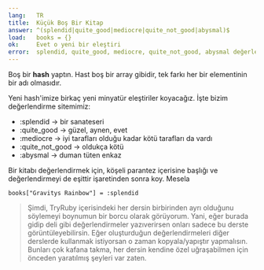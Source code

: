 ```yaml
---
lang:   TR
title:  Küçük Boş Bir Kitap
answer: ^(splendid|quite_good|mediocre|quite_not_good|abysmal)$
load:   books = {}
ok:     Evet o yeni bir eleştiri
error:  splendid, quite_good, mediocre, quite_not_good, abysmal değerlerinden birini kullan.<br/>İki nokta üst üsteyi unutma
---
```


Boş bir __hash__ yaptın. Hast boş bir array gibidir, tek farkı her bir elementinin bir adı olmasıdır.

Yeni hash'imize birkaç yeni minyatür eleştiriler koyacağız. İşte bizim değerlendirme sitemimiz:

- :splendid &rarr; bir sanateseri
- :quite\_good &rarr; güzel, aynen, evet
- :mediocre &rarr; iyi tarafları olduğu kadar kötü tarafları da vardı
- :quite\_not\_good &rarr; oldukça kötü
- :abysmal &rarr; duman tüten enkaz

Bir kitabı değerlendirmek için, köşeli parantez içerisine başlığı ve değerlendirmeyi de eşittir işaretinden sonra koy. Mesela

    books["Gravitys Rainbow"] = :splendid

> Şimdi, TryRuby içerisindeki her dersin birbirinden ayrı olduğunu söylemeyi boynumun bir borcu olarak görüyorum.
> Yani, eğer burada gidip deli gibi değerlendirmeler yazıverirsen onları sadece bu derste görüntüleyebilirsin.
> Eğer oluşturduğun değerlendirmeleri diğer derslerde kullanmak istiyorsan o zaman kopyala/yapıştır yapmalısın.
> Bunları çok kafana takma, her dersin kendine özel uğraşabilmen için önceden yaratılmış şeyleri var zaten.
